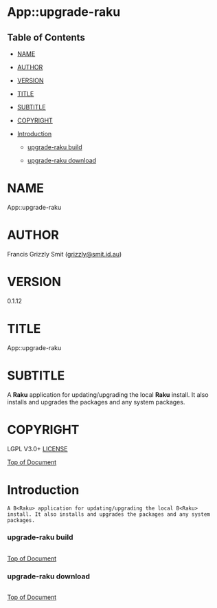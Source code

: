 App::upgrade-raku
=================

Table of Contents
-----------------

  * [NAME](#name)

  * [AUTHOR](#author)

  * [VERSION](#version)

  * [TITLE](#title)

  * [SUBTITLE](#subtitle)

  * [COPYRIGHT](#copyright)

  * [Introduction](#introduction)

    * [upgrade-raku build](#upgrade-raku-build)

    * [upgrade-raku download](#upgrade-raku-download)

NAME
====

App::upgrade-raku 

AUTHOR
======

Francis Grizzly Smit (grizzly@smit.id.au)

VERSION
=======

0.1.12

TITLE
=====

App::upgrade-raku

SUBTITLE
========

A **Raku** application for updating/upgrading the local **Raku** install. It also installs and upgrades the packages and any system packages.

COPYRIGHT
=========

LGPL V3.0+ [LICENSE](https://github.com/grizzlysmit/GUI-Editors/blob/main/LICENSE)

[Top of Document](#table-of-contents)

Introduction
============

    A B<Raku> application for updating/upgrading the local B<Raku> install. It also installs and upgrades the packages and any system packages.

### upgrade-raku build

```raku

```

[Top of Document](#table-of-contents)

### upgrade-raku download

```raku

```

[Top of Document](#table-of-contents)

